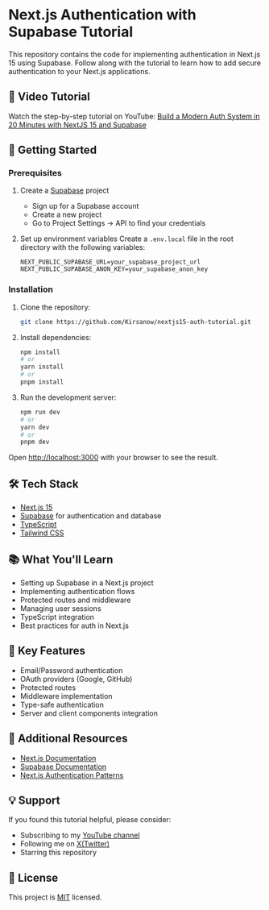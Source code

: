 # Next.js Authentication with Supabase Tutorial

This repository contains the code for implementing authentication in Next.js 15 using Supabase. Follow along with the tutorial to learn how to add secure authentication to your Next.js applications.

## 🎥 Video Tutorial

Watch the step-by-step tutorial on YouTube: [Build a Modern Auth System in 20 Minutes with NextJS 15 and Supabase](https://www.youtube.com/watch?v=gAMYk-ls1sQ)

## 🚀 Getting Started

### Prerequisites

1. Create a [Supabase](https://supabase.com) project

   - Sign up for a Supabase account
   - Create a new project
   - Go to Project Settings -> API to find your credentials

2. Set up environment variables
   Create a `.env.local` file in the root directory with the following variables:
   ```env
   NEXT_PUBLIC_SUPABASE_URL=your_supabase_project_url
   NEXT_PUBLIC_SUPABASE_ANON_KEY=your_supabase_anon_key
   ```

### Installation

1. Clone the repository:

   ```bash
   git clone https://github.com/Kirsanow/nextjs15-auth-tutorial.git
   ```

2. Install dependencies:

   ```bash
   npm install
   # or
   yarn install
   # or
   pnpm install
   ```

3. Run the development server:
   ```bash
   npm run dev
   # or
   yarn dev
   # or
   pnpm dev
   ```

Open [http://localhost:3000](http://localhost:3000) with your browser to see the result.

## 🛠 Tech Stack

- [Next.js 15](https://nextjs.org/)
- [Supabase](https://supabase.com) for authentication and database
- [TypeScript](https://www.typescriptlang.org/)
- [Tailwind CSS](https://tailwindcss.com/)

## 📚 What You'll Learn

- Setting up Supabase in a Next.js project
- Implementing authentication flows
- Protected routes and middleware
- Managing user sessions
- TypeScript integration
- Best practices for auth in Next.js

## 🔑 Key Features

- Email/Password authentication
- OAuth providers (Google, GitHub)
- Protected routes
- Middleware implementation
- Type-safe authentication
- Server and client components integration

## 📖 Additional Resources

- [Next.js Documentation](https://nextjs.org/docs)
- [Supabase Documentation](https://supabase.com/docs)
- [Next.js Authentication Patterns](https://nextjs.org/docs/authentication)

## 💡 Support

If you found this tutorial helpful, please consider:

- Subscribing to my [YouTube channel](https://www.youtube.com/@kirsnv?sub_confirmation=1)
- Following me on [X(Twitter)](https://x.com/kirsnvartem)
- Starring this repository

## 📄 License

This project is [MIT](https://choosealicense.com/licenses/mit/) licensed.
